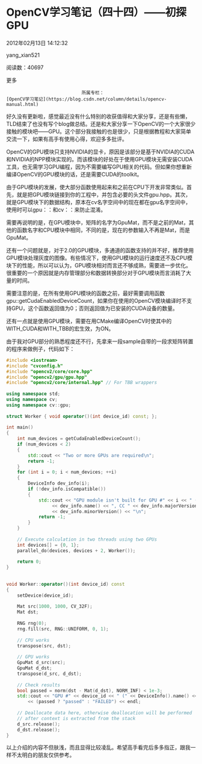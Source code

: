# OpenCV学习笔记（四十四）——初探GPU

2012年02月13日 14:12:32

yang_xian521

阅读数：40697

更多

 								所属专栏： 																[OpenCV学习笔记](https://blog.csdn.net/column/details/opencv-manual.html) 																 							

 									

好久没有更新啦，感觉最近没有什么特别的收获值得和大家分享，还是有些懒，TLD结束了也没有写个blog做总结。还是和大家分享一下OpenCV的一个大家很少接触的模块吧——GPU。这个部分我接触的也是很少，只是根据教程和大家简单交流一下，如果有高手有使用心得，欢迎多多批评。

OpenCV的GPU模块只支持NVIDIA的显卡，原因是该部分是基于NVIDIA的CUDA和NVIDIA的NPP模块实现的。而该模块的好处在于使用GPU模块无需安装CUDA工具，也无需学习GPU编程，因为不需要编写GPU相关的代码。但如果你想重新编译OpenCV的GPU模块的话，还是需要CUDA的toolkit。

由于GPU模块的发展，使大部分函数使用起来和之前在CPU下开发非常类似。首先，就是把GPU模块链接到你的工程中，并包含必要的头文件gpu.hpp。其次，就是GPU模块下的数据结构，原本在cv名字空间中的现在都在gpu名字空间中，使用时可以gpu：：和cv：：来防止混淆。

需要再说明的是，在GPU模块中，矩阵的名字为GpuMat，而不是之前的Mat，其他的函数名字和CPU模块中相同，不同的是，现在的参数输入不再是Mat，而是GpuMat。

还有一个问题就是，对于2.0的GPU模块，多通道的函数支持的并不好，推荐使用GPU模块处理灰度的图像。有些情况下，使用GPU模块的运行速度还不及CPU模块下的性能，所以可以认为，GPU模块相对而言还不够成熟，需要进一步优化。很重要的一个原因就是内存管理部分和数据转换部分对于GPU模块而言消耗了大量的时间。

需要注意的是，在所有使用GPU模块的函数之前，最好需要调用函数gpu::getCudaEnabledDeviceCount，如果你在使用的OpenCV模块编译时不支持GPU，这个函数返回值为0；否则返回值为已安装的CUDA设备的数量。

还有一点就是使用GPU模块，需要在用CMake编译OpenCV时使其中的WITH_CUDA和WITH_TBB的宏生效，为ON。

由于我对GPU部分的熟悉程度还不行，先拿来一段sample自带的一段求矩阵转置的程序来做例子，代码如下：



```cpp
#include <iostream>
#include "cvconfig.h"
#include "opencv2/core/core.hpp"
#include "opencv2/gpu/gpu.hpp"
#include "opencv2/core/internal.hpp" // For TBB wrappers
 
using namespace std;
using namespace cv;
using namespace cv::gpu;
 
struct Worker { void operator()(int device_id) const; };
 
int main()
{
    int num_devices = getCudaEnabledDeviceCount();
    if (num_devices < 2)
    {
        std::cout << "Two or more GPUs are required\n";
        return -1;
    }
    for (int i = 0; i < num_devices; ++i)
    {
        DeviceInfo dev_info(i);
        if (!dev_info.isCompatible())
        {
            std::cout << "GPU module isn't built for GPU #" << i << " ("
                 << dev_info.name() << ", CC " << dev_info.majorVersion()
                 << dev_info.minorVersion() << "\n";
            return -1;
        }
    }
 
    // Execute calculation in two threads using two GPUs
    int devices[] = {0, 1};
    parallel_do(devices, devices + 2, Worker());
 
    return 0;
}
 
 
void Worker::operator()(int device_id) const
{
    setDevice(device_id);
 
    Mat src(1000, 1000, CV_32F);
    Mat dst;
 
    RNG rng(0);
    rng.fill(src, RNG::UNIFORM, 0, 1);
 
    // CPU works
    transpose(src, dst);
 
    // GPU works
    GpuMat d_src(src);
    GpuMat d_dst;
    transpose(d_src, d_dst);
 
    // Check results
    bool passed = norm(dst - Mat(d_dst), NORM_INF) < 1e-3;
    std::cout << "GPU #" << device_id << " (" << DeviceInfo().name() << "): "
        << (passed ? "passed" : "FAILED") << endl;
 
    // Deallocate data here, otherwise deallocation will be performed
    // after context is extracted from the stack
    d_src.release();
    d_dst.release();
}
```

以上介绍的内容不但肤浅，而且显得比较凌乱。希望高手看完后多多指正，跟我一样不太明白的朋友仅供参考。